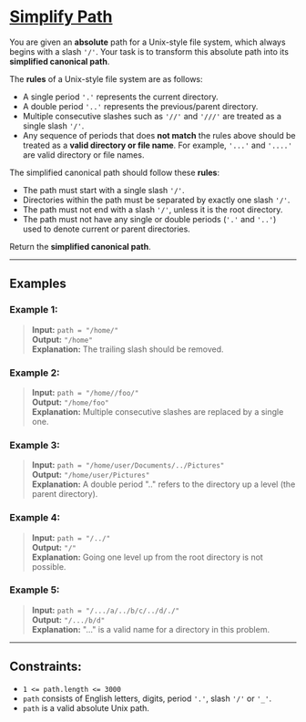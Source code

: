 # [Simplify Path](https://leetcode.com/problems/simplify-path/)

You are given an **absolute** path for a Unix-style file system, which always begins with a slash `'/'`. Your task is to transform this absolute path into its **simplified canonical path**.

The **rules** of a Unix-style file system are as follows:
- A single period `'.'` represents the current directory.
- A double period `'..'` represents the previous/parent directory.
- Multiple consecutive slashes such as `'//'` and `'///'` are treated as a single slash `'/'`.
- Any sequence of periods that does **not match** the rules above should be treated as a **valid directory or file name**. For example, `'...'` and `'....'` are valid directory or file names.

The simplified canonical path should follow these **rules**:
- The path must start with a single slash `'/'`.
- Directories within the path must be separated by exactly one slash `'/'`.
- The path must not end with a slash `'/'`, unless it is the root directory.
- The path must not have any single or double periods (`'.'` and `'..'`) used to denote current or parent directories.

Return the **simplified canonical path**.

---

## Examples

### Example 1:
> **Input:** `path = "/home/"`  
> **Output:** `"/home"`  
> **Explanation:** The trailing slash should be removed.

### Example 2:
> **Input:** `path = "/home//foo/"`  
> **Output:** `"/home/foo"`  
> **Explanation:** Multiple consecutive slashes are replaced by a single one.

### Example 3:
> **Input:** `path = "/home/user/Documents/../Pictures"`  
> **Output:** `"/home/user/Pictures"`  
> **Explanation:** A double period ".." refers to the directory up a level (the parent directory).

### Example 4:
> **Input:** `path = "/../"`  
> **Output:** `"/"`  
> **Explanation:** Going one level up from the root directory is not possible.

### Example 5:
> **Input:** `path = "/.../a/../b/c/../d/./"`  
> **Output:** `"/.../b/d"`  
> **Explanation:** "..." is a valid name for a directory in this problem.

---

## Constraints:
- `1 <= path.length <= 3000`
- `path` consists of English letters, digits, period `'.'`, slash `'/'` or `'_'`.
- `path` is a valid absolute Unix path.